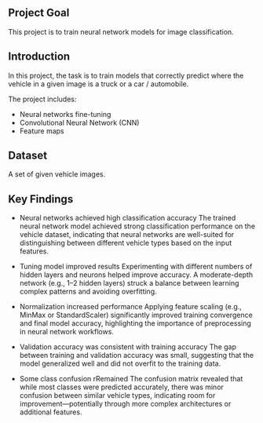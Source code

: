 ## Project Goal
This project is to train neural network models for image classification.

## Introduction
In this project, the task is to train models that correctly predict where the vehicle in a given image is a truck or a car / automobile.

The project includes:

* Neural networks fine-tuning
* Convolutional Neural Network (CNN)
* Feature maps

## Dataset
A set of given vehicle images.

## Key Findings
* Neural networks achieved high classification accuracy
The trained neural network model achieved strong classification performance on the vehicle dataset, indicating that neural networks are well-suited for distinguishing between different vehicle types based on the input features.

* Tuning model improved results
Experimenting with different numbers of hidden layers and neurons helped improve accuracy. A moderate-depth network (e.g., 1–2 hidden layers) struck a balance between learning complex patterns and avoiding overfitting.

* Normalization increased performance
Applying feature scaling (e.g., MinMax or StandardScaler) significantly improved training convergence and final model accuracy, highlighting the importance of preprocessing in neural network workflows.

* Validation accuracy was consistent with training accuracy
The gap between training and validation accuracy was small, suggesting that the model generalized well and did not overfit to the training data.

* Some class confusion rRemained
The confusion matrix revealed that while most classes were predicted accurately, there was minor confusion between similar vehicle types, indicating room for improvement—potentially through more complex architectures or additional features.
